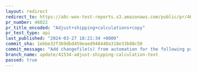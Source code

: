 ```yaml
---
layout: redirect
redirect_to: https://a8c-woo-test-reports.s3.amazonaws.com/public/pr/46022/api/index.html
pr_number: 46022
pr_title_encoded: "Adjust+shipping+calculations+copy"
pr_test_type: api
last_published: "2024-03-27 18:21:34 +0000"
commit_sha: 1ebbe32f369dbd459eaed948440a318e33b88c50
commit_message: "Add changefile(s) from automation for the following project(s): wooco…"
branch_name: update/41534-adjust-shipping-calculation-text
passed: true
---
```

